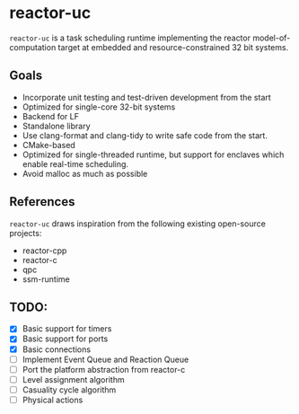 # reactor-uc
`reactor-uc` is a task scheduling runtime implementing the reactor
model-of-computation target at embedded and resource-constrained 32 bit systems.

## Goals
- Incorporate unit testing and test-driven development from the start
- Optimized for single-core 32-bit systems
- Backend for LF
- Standalone library
- Use clang-format and clang-tidy to write safe code from the start.
- CMake-based
- Optimized for single-threaded runtime, but support for enclaves which enable 
real-time scheduling.
- Avoid malloc as much as possible

## References
`reactor-uc` draws inspiration from the following existing open-source projects:
- reactor-cpp
- reactor-c
- qpc
- ssm-runtime

## TODO:
- [x] Basic support for timers
- [x] Basic support for ports
- [x] Basic connections
- [ ] Implement Event Queue and Reaction Queue
- [ ] Port the platform abstraction from reactor-c
- [ ] Level assignment algorithm
- [ ] Casuality cycle algorithm
- [ ] Physical actions